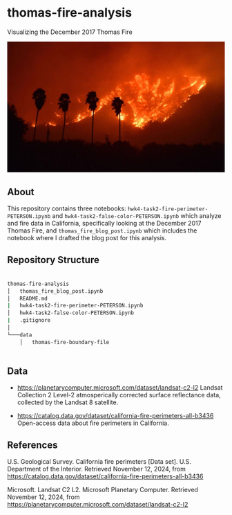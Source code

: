 # thomas-fire-analysis
Visualizing the December 2017 Thomas Fire

![Thomas Fire](images/fire.jpg)

## About

This repository contains three notebooks: `hwk4-task2-fire-perimeter-PETERSON.ipynb` and `hwk4-task2-false-color-PETERSON.ipynb` which analyze and fire data in California, specifically looking at the December 2017 Thomas Fire, and `thomas_fire_blog_post.ipynb` which includes the notebook where I drafted the blog post for this analysis.

## Repository Structure

```bash

thomas-fire-analysis
│   thomas_fire_blog_post.ipynb
│   README.md
|   hwk4-task2-fire-perimeter-PETERSON.ipynb
│   hwk4-task2-false-color-PETERSON.ipynb
|   .gitignore
│
└───data
    │   thomas-fire-boundary-file
  
```

## Data

- https://planetarycomputer.microsoft.com/dataset/landsat-c2-l2
Landsat Collection 2 Level-2 atmosperically corrected surface reflectance data, collected by the Landsat 8 satellite.

- https://catalog.data.gov/dataset/california-fire-perimeters-all-b3436
Open-access data about fire perimeters in California. 

## References

U.S. Geological Survey. California fire perimeters [Data set]. U.S. Department of the Interior. Retrieved November 12, 2024, from https://catalog.data.gov/dataset/california-fire-perimeters-all-b3436

Microsoft. Landsat C2 L2. Microsoft Planetary Computer. Retrieved November 12, 2024, from https://planetarycomputer.microsoft.com/dataset/landsat-c2-l2
